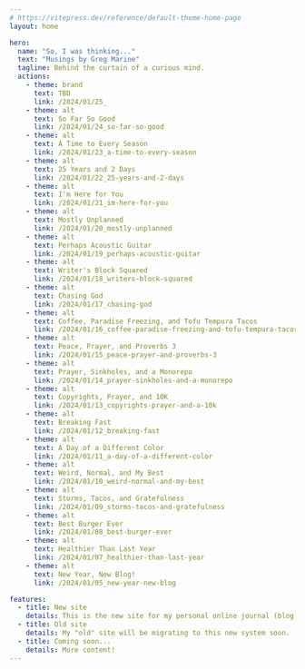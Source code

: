 ```yaml
---
# https://vitepress.dev/reference/default-theme-home-page
layout: home

hero:
  name: "So, I was thinking..."
  text: "Musings by Greg Marine"
  tagline: Behind the curtain of a curious mind.
  actions:
    - theme: brand
      text: TBD
      link: /2024/01/25_
    - theme: alt
      text: So Far So Good
      link: /2024/01/24_so-far-so-good
    - theme: alt
      text: A Time to Every Season
      link: /2024/01/23_a-time-to-every-season
    - theme: alt
      text: 25 Years and 2 Days
      link: /2024/01/22_25-years-and-2-days
    - theme: alt
      text: I'm Here for You
      link: /2024/01/21_im-here-for-you
    - theme: alt
      text: Mostly Unplanned
      link: /2024/01/20_mostly-unplanned
    - theme: alt
      text: Perhaps Acoustic Guitar
      link: /2024/01/19_perhaps-acoustic-guitar
    - theme: alt
      text: Writer's Block Squared
      link: /2024/01/18_writers-block-squared
    - theme: alt
      text: Chasing God
      link: /2024/01/17_chasing-god
    - theme: alt
      text: Coffee, Paradise Freezing, and Tofu Tempura Tacos
      link: /2024/01/16_coffee-paradise-freezing-and-tofu-tempura-tacos
    - theme: alt
      text: Peace, Prayer, and Proverbs 3
      link: /2024/01/15_peace-prayer-and-proverbs-3
    - theme: alt
      text: Prayer, Sinkholes, and a Monorepo
      link: /2024/01/14_prayer-sinkholes-and-a-monorepo
    - theme: alt
      text: Copyrights, Prayer, and 10K
      link: /2024/01/13_copyrights-prayer-and-a-10k
    - theme: alt
      text: Breaking Fast
      link: /2024/01/12_breaking-fast
    - theme: alt
      text: A Day of a Different Color
      link: /2024/01/11_a-day-of-a-different-color
    - theme: alt
      text: Weird, Normal, and My Best
      link: /2024/01/10_weird-normal-and-my-best
    - theme: alt
      text: Storms, Tacos, and Gratefulness
      link: /2024/01/09_storms-tacos-and-gratefulness
    - theme: alt
      text: Best Burger Ever
      link: /2024/01/08_best-burger-ever
    - theme: alt
      text: Healthier Than Last Year
      link: /2024/01/07_healthier-than-last-year
    - theme: alt
      text: New Year, New Blog!
      link: /2024/01/05_new-year-new-blog

features:
  - title: New site
    details: This is the new site for my personal online journal (blog)!
  - title: Old site
    details: My "old" site will be migrating to this new system soon.
  - title: Coming soon...
    details: More content!
---
```


